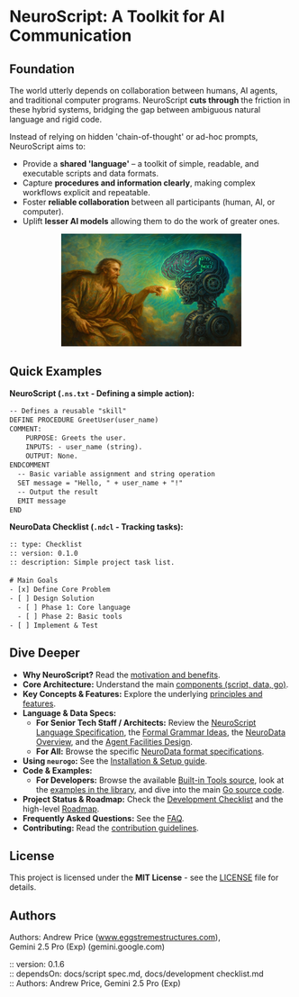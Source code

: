 # NeuroScript: A Toolkit for AI Communication

## Foundation

The world utterly depends on collaboration between humans, AI agents, and traditional computer programs. NeuroScript **cuts through** the friction in these hybrid systems, bridging the gap between ambiguous natural language and rigid code.

Instead of relying on hidden 'chain-of-thought' or ad-hoc prompts, NeuroScript aims to:

* Provide a **shared 'language'** – a toolkit of simple, readable, and executable scripts and data formats.
* Capture **procedures and information clearly**, making complex workflows explicit and repeatable.
* Foster **reliable collaboration** between all participants (human, AI, or computer).
* Uplift **lesser AI models** allowing them to do the work of greater ones.

<p align="center"><img src="docs/sparking_AI_med.jpg" alt="humans uplift machines" width="320" height="200"></p>


## Quick Examples

**NeuroScript (`.ns.txt` - Defining a simple action):**

```neuroscript
-- Defines a reusable "skill"
DEFINE PROCEDURE GreetUser(user_name)
COMMENT:
    PURPOSE: Greets the user.
    INPUTS: - user_name (string).
    OUTPUT: None.
ENDCOMMENT
  -- Basic variable assignment and string operation
  SET message = "Hello, " + user_name + "!"
  -- Output the result
  EMIT message
END
```

**NeuroData Checklist (`.ndcl` - Tracking tasks):**

```plaintext
:: type: Checklist
:: version: 0.1.0
:: description: Simple project task list.

# Main Goals
- [x] Define Core Problem
- [ ] Design Solution
  - [ ] Phase 1: Core language
  - [ ] Phase 2: Basic tools
- [ ] Implement & Test
```

## Dive Deeper

* **Why NeuroScript?** Read the [motivation and benefits](docs/front/why-ns.md).
* **Core Architecture:** Understand the main [components (script, data, go)](docs/front/architecture.md).
* **Key Concepts & Features:** Explore the underlying [principles and features](docs/front/concepts.md).
* **Language & Data Specs:**
    * **For Senior Tech Staff / Architects:** Review the [NeuroScript Language Specification](docs/script%20spec.md), the [Formal Grammar Ideas](docs/formal%20script%20spec.md), the [NeuroData Overview](docs/neurodata_and_composite_file_spec.md), and the [Agent Facilities Design](docs/llm_agent_facilities.md).
    * **For All:** Browse the specific [NeuroData format specifications](docs/NeuroData/).
* **Using `neurogo`:** See the [Installation & Setup guide](docs/front/installation.md).
* **Code & Examples:**
    * **For Developers:** Browse the available [Built-in Tools source](pkg/core/tools_register.go), look at the [examples in the library](library/), and dive into the main [Go source code](pkg/).
* **Project Status & Roadmap:** Check the [Development Checklist](docs/development%20checklist.md) and the high-level [Roadmap](docs/RoadMap.md).
* **Frequently Asked Questions:** See the [FAQ](docs/front/faq.md).
* **Contributing:** Read the [contribution guidelines](docs/front/contributing.md).

## License

This project is licensed under the **MIT License** - see the [LICENSE](LICENSE) file for details.


## Authors

Authors:  Andrew Price (www.eggstremestructures.com),  
          Gemini 2.5 Pro (Exp) (gemini.google.com)  

:: version: 0.1.6  
:: dependsOn: docs/script spec.md, docs/development checklist.md  
:: Authors: Andrew Price, Gemini 2.5 Pro (Exp)  